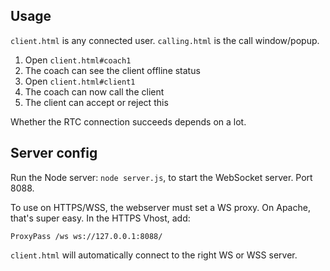 Usage
----

`client.html` is any connected user. `calling.html` is the call window/popup.

1. Open `client.html#coach1`
2. The coach can see the client offline status
3. Open `client.html#client1`
4. The coach can now call the client
5. The client can accept or reject this

Whether the RTC connection succeeds depends on a lot.

Server config
----

Run the Node server: `node server.js`, to start the WebSocket server. Port 8088.

To use on HTTPS/WSS, the webserver must set a WS proxy. On Apache, that's super easy. In the
HTTPS Vhost, add:

	ProxyPass /ws ws://127.0.0.1:8088/

`client.html` will automatically connect to the right WS or WSS server.

